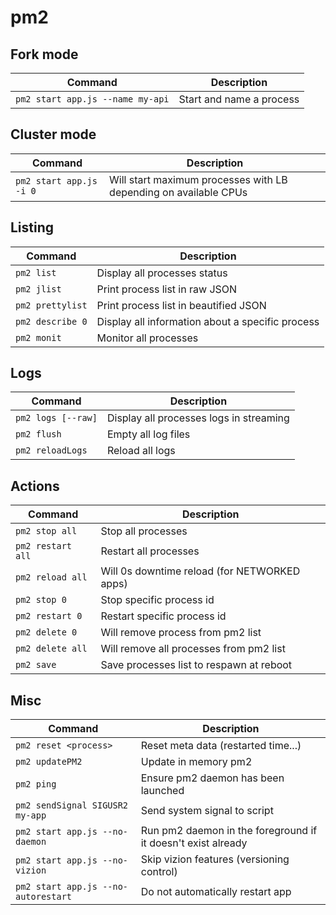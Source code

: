 pm2
===

## Fork mode

| Command                          | Description              |
| -------------------------------- | ------------------------ |
| `pm2 start app.js --name my-api` | Start and name a process |
<!--rehype:className=show-header code-nowrap-->


## Cluster mode

| Command                 | Description                                                      |
| ----------------------- | ---------------------------------------------------------------- |
| `pm2 start app.js -i 0` | Will start maximum processes with LB depending on available CPUs |
<!--rehype:className=show-header code-nowrap-->


## Listing

| Command          | Description                                      |
| ---------------- | ------------------------------------------------ |
| `pm2 list`       | Display all processes status                     |
| `pm2 jlist`      | Print process list in raw JSON                   |
| `pm2 prettylist` | Print process list in beautified JSON            |
| `pm2 describe 0` | Display all information about a specific process |
| `pm2 monit`      | Monitor all processes                            |
<!--rehype:className=show-header code-nowrap-->


## Logs

| Command            | Description                             |
| ------------------ | --------------------------------------- |
| `pm2 logs [--raw]` | Display all processes logs in streaming |
| `pm2 flush`        | Empty all log files                     |
| `pm2 reloadLogs`   | Reload all logs                         |
<!--rehype:className=show-header code-nowrap-->


## Actions

| Command           | Description                                  |
| ----------------- | -------------------------------------------- |
| `pm2 stop all`    | Stop all processes                           |
| `pm2 restart all` | Restart all processes                        |
| `pm2 reload all`  | Will 0s downtime reload (for NETWORKED apps) |
| `pm2 stop 0`      | Stop specific process id                     |
| `pm2 restart 0`   | Restart specific process id                  |
| `pm2 delete 0`    | Will remove process from pm2 list            |
| `pm2 delete all`  | Will remove all processes from pm2 list      |
| `pm2 save`        | Save processes list to respawn at reboot     |
<!--rehype:className=show-header code-nowrap-->


## Misc

| Command                             | Description                                                  |
| ----------------------------------- | ------------------------------------------------------------ |
| `pm2 reset <process>`               | Reset meta data (restarted time...)                          |
| `pm2 updatePM2`                     | Update in memory pm2                                         |
| `pm2 ping`                          | Ensure pm2 daemon has been launched                          |
| `pm2 sendSignal SIGUSR2 my-app`     | Send system signal to script                                 |
| `pm2 start app.js --no-daemon`      | Run pm2 daemon in the foreground if it doesn't exist already |
| `pm2 start app.js --no-vizion`      | Skip vizion features (versioning control)                    |
| `pm2 start app.js --no-autorestart` | Do not automatically restart app                             |
<!--rehype:className=show-header code-nowrap-->
